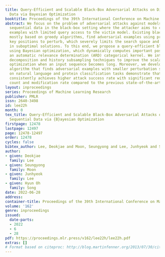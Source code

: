 ```yaml
---
title: Query-Efficient and Scalable Black-Box Adversarial Attacks on Discrete Sequential
  Data via Bayesian Optimization
booktitle: Proceedings of the 39th International Conference on Machine Learning
abstract: We focus on the problem of adversarial attacks against models on discrete
  sequential data in the black-box setting where the attacker aims to craft adversarial
  examples with limited query access to the victim model. Existing black-box attacks,
  mostly based on greedy algorithms, find adversarial examples using pre-computed
  key positions to perturb, which severely limits the search space and might result
  in suboptimal solutions. To this end, we propose a query-efficient black-box attack
  using Bayesian optimization, which dynamically computes important positions using
  an automatic relevance determination (ARD) categorical kernel. We introduce block
  decomposition and history subsampling techniques to improve the scalability of Bayesian
  optimization when an input sequence becomes long. Moreover, we develop a post-optimization
  algorithm that finds adversarial examples with smaller perturbation size. Experiments
  on natural language and protein classification tasks demonstrate that our method
  consistently achieves higher attack success rate with significant reduction in query
  count and modification rate compared to the previous state-of-the-art methods.
layout: inproceedings
series: Proceedings of Machine Learning Research
publisher: PMLR
issn: 2640-3498
id: lee22h
month: 0
tex_title: Query-Efficient and Scalable Black-Box Adversarial Attacks on Discrete
  Sequential Data via {B}ayesian Optimization
firstpage: 12478
lastpage: 12497
page: 12478-12497
order: 12478
cycles: false
bibtex_author: Lee, Deokjae and Moon, Seungyong and Lee, Junhyeok and Song, Hyun Oh
author:
- given: Deokjae
  family: Lee
- given: Seungyong
  family: Moon
- given: Junhyeok
  family: Lee
- given: Hyun Oh
  family: Song
date: 2022-06-28
address:
container-title: Proceedings of the 39th International Conference on Machine Learning
volume: '162'
genre: inproceedings
issued:
  date-parts:
  - 2022
  - 6
  - 28
pdf: https://proceedings.mlr.press/v162/lee22h/lee22h.pdf
extras: []
# Format based on citeproc: http://blog.martinfenner.org/2013/07/30/citeproc-yaml-for-bibliographies/
---
```

